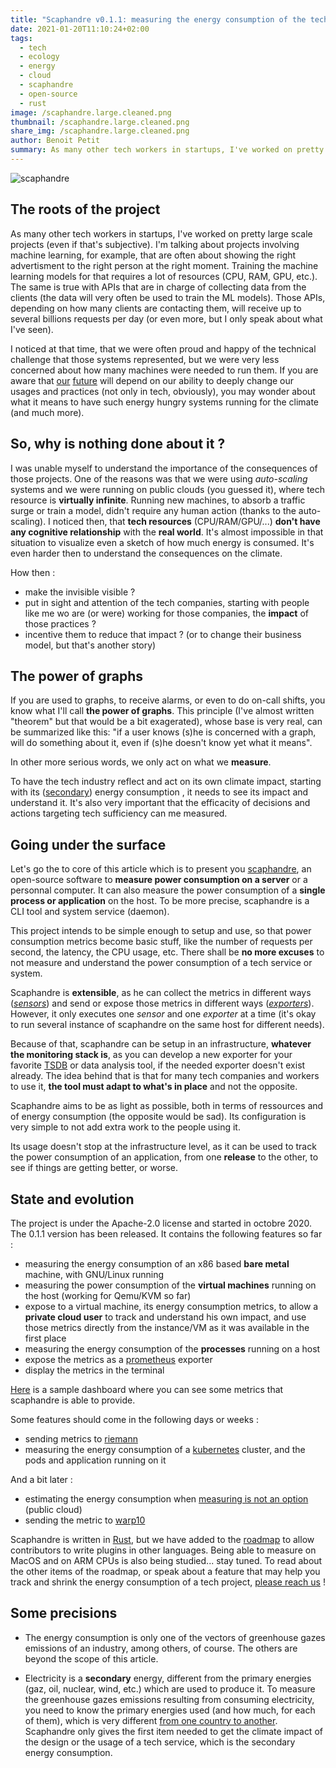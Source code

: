 ```yaml
---
title: "Scaphandre v0.1.1: measuring the energy consumption of the tech industry (backstages)"
date: 2021-01-20T11:10:24+02:00
tags:
  - tech
  - ecology
  - energy
  - cloud
  - scaphandre
  - open-source
  - rust
image: /scaphandre.large.cleaned.png
thumbnail: /scaphandre.large.cleaned.png
share_img: /scaphandre.large.cleaned.png
author: Benoit Petit
summary: As many other tech workers in startups, I've worked on pretty large scale projects (even if that's subjective). I'm talking about projects involving machine learning, for example, that are often about showing the right advertisment to the right person at the right moment. Training the machine learning models for that requires a lot of resources (CPU, RAM, GPU, etc.). The same is true with APIs that are in charge of collecting data from the clients (the data will very often be used to train the ML models). Those APIs, depending on how many clients are contacting them, will receive up to several billions requests per day (or even more, but I only speak about what I've seen).
---
```


![scaphandre](/scaphandre.large.cleaned.png)

## The roots of the project

As many other tech workers in startups, I've worked on pretty large scale projects (even if that's subjective). I'm talking about projects involving machine learning, for example, that are often about showing the right advertisment to the right person at the right moment. Training the machine learning models for that requires a lot of resources (CPU, RAM, GPU, etc.). The same is true with APIs that are in charge of collecting data from the clients (the data will very often be used to train the ML models). Those APIs, depending on how many clients are contacting them, will receive up to several billions requests per day (or even more, but I only speak about what I've seen).

I noticed at that time, that we were often proud and happy of the technical challenge that those systems represented, but we were very less concerned about how many machines were needed to run them.
If you are aware that [our](https://www.reuters.com/article/global-threats-biodiversity-climate-chan-idUSL8N2JO34K) [future](http://web.archive.org/web/20210113085907/https://amp.theguardian.com/environment/2021/jan/13/top-scientists-warn-of-ghastly-future-of-mass-extinction-and-climate-disruption-aoe) will depend on our ability to deeply change our usages and practices (not only in tech, obviously), you may wonder about what it means to have such energy hungry systems running for the climate (and much more).

## So, why is nothing done about it ?

I was unable myself to understand the importance of the consequences of those projects. One of the reasons was that we were using *auto-scaling* systems and we were running on public clouds (you guessed it), where tech resource is **virtually infinite**. Running new machines, to absorb a traffic surge or train a model, didn't require any human action (thanks to the auto-scaling).
I noticed then, that **tech resources** (CPU/RAM/GPU/...) **don't have any cognitive relationship** with the **real world**. It's almost impossible in that situation to visualize even a sketch of how much energy is consumed. It's even harder then to understand the consequences on the climate.

How then :
* make the invisible visible ?
* put in sight and attention of the tech companies, starting with people like me wo are (or were) working for those companies, the **impact** of those practices ?
* incentive them to reduce that impact ?
(or to change their business model, but that's another story)

## The power of graphs

If you are used to graphs, to receive alarms, or even to do on-call shifts, you know what I'll call **the power of graphs**. This principle (I've almost written "theorem" but that would be a bit exagerated), whose base is very real, can be summarized like this: "if a user knows (s)he is concerned with a graph, will do something about it, even if (s)he doesn't know yet what it means".

In other more serious words, we only act on what we **measure**.

To have the tech industry reflect and act on its own climate impact, starting with its ([secondary](#petites-précisions-de-rigueur)) energy consumption , it needs to see its impact and understand it. It's also very important that the efficacity of decisions and actions targeting tech sufficiency can me measured.

## Going under the surface

Let's go the to core of this article which is to present you [scaphandre](https://github.com/hubblo-org/scaphandre), an open-source software to **measure power consumption on a server** or a personnal computer. It can also measure the power consumption of a **single process or application** on the host. To be more precise, scaphandre is a CLI tool and system service (daemon).

This project intends to be simple enough to setup and use, so that power consumption metrics become basic stuff, like the number of requests per second, the latency, the CPU usage, etc. There shall be **no more excuses** to not measure and understand the power consumption of a tech service or system.

  Scaphandre is **extensible**, as he can collect the metrics in different ways (*[sensors](https://hubblo-org.github.io/scaphandre/explanations/internal-structure.html#sensors)*) and send or expose those metrics in different ways (*[exporters](https://hubblo-org.github.io/scaphandre/explanations/internal-structure.html#exporters)*). However, it only executes one *sensor* and one *exporter* at a time (it's okay to run several instance of scaphandre on the same host for different needs).

  Because of that, scaphandre can be setup in an infrastructure, **whatever the monitoring stack is**, as you can develop a new exporter for your favorite [TSDB](https://en.wikipedia.org/wiki/Time_series_database) or data analysis tool, if the needed exporter doesn't exist already. The idea behind that is that for many tech companies and workers to use it, **the tool must adapt to what's in place** and not the opposite.

Scaphandre aims to be as light as possible, both in terms of ressources and of energy consumption (the opposite would be sad). Its configuration is very simple to not add extra work to the people using it.

Its usage doesn't stop at the infrastructure level, as it can be used to track the power consumption of an application, from one **release** to the other, to see if things are getting better, or worse.

## State and evolution

The project is under the Apache-2.0 license and started in octobre 2020. The 0.1.1 version has been released. It contains the following features so far :

- measuring the energy consumption of an x86 based **bare metal** machine, with GNU/Linux running
- measuring the power consumption of the **virtual machines** running on the host (working for Qemu/KVM so far)
- expose to a virtual machine, its energy consumption metrics, to allow a **private cloud user** to track and understand his own impact, and use those metrics directly from the instance/VM as it was available in the first place
- measuring the energy consumption of the **processes** running on a host
- expose the metrics as a [prometheus](https://prometheus.io) exporter
- display the metrics in the terminal

[Here](https://metrics.hubblo.org) is a sample dashboard where you can see some metrics that scaphandre is able to provide.

Some features should come in the following days or weeks :

- sending metrics to [riemann](http://riemann.io/)
- measuring the energy consumption of a [kubernetes](https://kubernetes.io/) cluster, and the pods and application running on it

And a bit later :

- estimating the energy consumption when [measuring is not an option](https://medium.com/teads-engineering/evaluating-the-carbon-footprint-of-a-software-platform-hosted-in-the-cloud-e716e14e060c) (public cloud)
- sending the metric to [warp10](https://www.warp10.io/)

Scaphandre is written in [Rust](https://www.rust-lang.org/), but we have added to the [roadmap](https://github.com/hubblo-org/scaphandre/projects/1) to allow contributors to write plugins in other languages. Being able to measure on MacOS and on ARM CPUs is also being studied... stay tuned. To read about the other items of the roadmap, or speak about a feature that may help you track and shrink the energy consumption of a tech project, [please reach us](https://github.com/hubblo-org/scaphandre) !

## Some precisions

* The energy consumption is only one of the vectors of greenhouse gazes emissions of an industry, among others, of course. The others are beyond the scope of this article.

* Electricity is a **secondary** energy, different from the primary energies (gaz, oil, nuclear, wind, etc.) which are used to produce it. To measure the greenhouse gazes emissions resulting from consuming electricity, you need to know the primary energies used (and how much, for each of them), which is very different [from one country to another](https://www.electricitymap.org/map). Scaphandre only gives the first item needed to get the climate impact of the design or the usage of a tech service, which is the secondary energy consumption.
